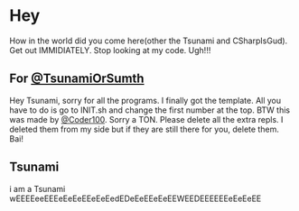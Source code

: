 # Hey

How in the world did you come here(other the Tsunami and CSharpIsGud). Get out IMMIDIATELY. Stop looking at my code. Ugh!!!

## For [@TsunamiOrSumth](https://repl.it/@TsunamiOrSumth)

Hey Tsunami, sorry for all the programs. I finally got the template. All you have to do is go to INIT.sh and change the first number at the top. BTW this was made by [@Coder100](https://repl.it/@Coder100). Sorry a TON. Please delete all the extra repls. I deleted them from my side but if they are still there for you, delete them. Bai!

## Tsunami

i am a Tsunami
wEEEEeeEEEeEeEeEEeEeEedEDeEeEEeEeEEWEEDEEEEEEeEeEeEE
